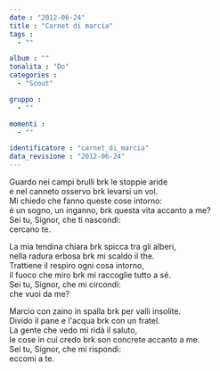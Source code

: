 ```yaml
---
date : "2012-06-24"
title : "Carnet di marcia"
tags : 
  - ""

album : ""
tonalita : "Do"
categories : 
  - "Scout"

gruppo : 
  - ""

momenti : 
  - ""

identificatore : "carnet_di_marcia"
data_revisione : "2012-06-24"
---
```

  
  
Guardo nei campi brulli brk le stoppie aride  
e nel canneto osservo brk levarsi un vol.  
Mi chiedo che fanno queste cose intorno:  
è un sogno, un inganno, brk questa vita accanto a me?  
Sei tu, Signor, che ti nascondi:  
cercano te.  
  
  
  
La mia tendina chiara brk spicca tra gli alberi,  
nella radura erbosa brk mi scaldo il the.  
Trattiene il respiro ogni cosa intorno,  
il fuoco che miro brk mi raccoglie tutto a sé.  
Sei tu, Signor, che mi circondi:  
che vuoi da me?  
  
  
Marcio con zaino in spalla brk per valli insolite.  
Divido il pane e l'acqua brk con un fratel.  
La gente che vedo mi ridà il saluto,  
le cose in cui credo brk son concrete accanto a me.  
Sei tu, Signor, che mi rispondi:  
eccomi a te.   
  
